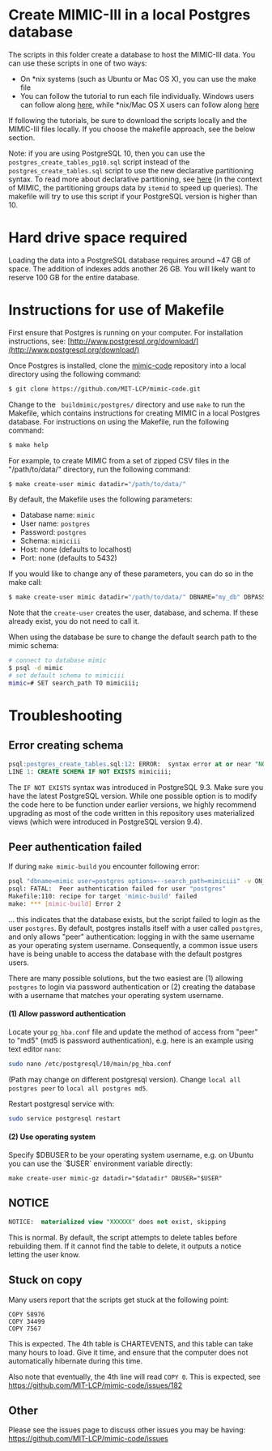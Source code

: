 # Create MIMIC-III in a local Postgres database

The scripts in this folder create a database to host the MIMIC-III data. You can use these scripts in one of two ways:

* On *nix systems (such as Ubuntu or Mac OS X), you can use the make file
* You can follow the tutorial to run each file individually. Windows users can follow along [here](https://mimic.physionet.org/tutorials/install-mimic-locally-windows/), while *nix/Mac OS X users can follow along [here](https://mimic.physionet.org/tutorials/install-mimic-locally-ubuntu/)

If following the tutorials, be sure to download the scripts locally and the MIMIC-III files locally. If you choose the makefile approach, see the below section.

Note: if you are using PostgreSQL 10, then you can use the `postgres_create_tables_pg10.sql` script instead of the `postgres_create_tables.sql` script to use the new declarative partitioning syntax. To read more about declarative partitioning, see [here](https://www.postgresql.org/docs/10/static/ddl-partitioning.html#DDL-PARTITIONING-DECLARATIVE) (in the context of MIMIC, the partitioning groups data by `itemid` to speed up queries). The makefile will try to use this script if your PostgreSQL version is higher than 10.

# Hard drive space required

Loading the data into a PostgreSQL database requires around ~47 GB of space. The addition of indexes adds another 26 GB. You will likely want to reserve 100 GB for the entire database.

# Instructions for use of Makefile

First ensure that Postgres is running on your computer. For installation instructions, see: [http://www.postgresql.org/download/](http://www.postgresql.org/download/)

Once Postgres is installed, clone the [mimic-code](https://github.com/MIT-LCP/mimic-code) repository into a local directory using the following command:

``` bash
$ git clone https://github.com/MIT-LCP/mimic-code.git
```

Change to the ``` buildmimic/postgres/``` directory and use ```make``` to run the Makefile, which contains instructions for creating MIMIC in a local Postgres database. For instructions on using the Makefile, run the following command:

``` bash
$ make help
```

For example, to create MIMIC from a set of zipped CSV files in the "/path/to/data/" directory, run the following command:

``` bash
$ make create-user mimic datadir="/path/to/data/"
```

By default, the Makefile uses the following parameters:

* Database name: `mimic`
* User name: `postgres`
* Password: `postgres`
* Schema: `mimiciii`
* Host: none (defaults to localhost)
* Port: none (defaults to 5432)

If you would like to change any of these parameters, you can do so in the make call:

``` bash
$ make create-user mimic datadir="/path/to/data/" DBNAME="my_db" DBPASS="my_pass" DBHOST="192.168.0.1"
```

Note that the `create-user` creates the user, database, and schema. If these already exist, you do not need to call it.

When using the database be sure to change the default search path to the mimic schema:

```bash
# connect to database mimic
$ psql -d mimic
# set default schema to mimiciii
mimic=# SET search_path TO mimiciii;
```

# Troubleshooting

## Error creating schema

```sql
psql:postgres_create_tables.sql:12: ERROR:  syntax error at or near "NOT"
LINE 1: CREATE SCHEMA IF NOT EXISTS mimiciii;
```

The `IF NOT EXISTS` syntax was introduced in PostgreSQL 9.3. Make sure you have the latest PostgreSQL version. While one possible option is to modify the code here to be function under earlier versions, we highly recommend upgrading as most of the code written in this repository uses materialized views (which were introduced in PostgreSQL version 9.4).

## Peer authentication failed

If during `make mimic-build` you encounter following error:

```bash
psql "dbname=mimic user=postgres options=--search_path=mimiciii" -v ON_ERROR_STOP=1 -f postgres_create_tables$(psql --version | perl -lne 'print "_pg10" if / 10.\d+/').sql
psql: FATAL:  Peer authentication failed for user "postgres"
Makefile:110: recipe for target 'mimic-build' failed
make: *** [mimic-build] Error 2
```

... this indicates that the database exists, but the script failed to login as the user `postgres`. By default, postgres installs itself with a user called `postgres`, and only allows "peer" authentication: logging in with the same username as your operating system username. Consequently, a common issue users have is being unable to access the database with the default postgres users.

There are many possible solutions, but the two easiest are (1) allowing `postgres` to login via password authentication or (2) creating the database with a username that matches your operating system username.

#### (1) Allow password authentication

Locate your `pg_hba.conf` file and update the method of access from "peer" to "md5" (md5 is password authentication), e.g. here is an example using text editor `nano`:

```bash
sudo nano /etc/postgresql/10/main/pg_hba.conf
```

(Path may change on different postgresql version). Change `local all postgres peer` to `local all postgres md5`.

Restart postgresql service with:
```bash
sudo service postgresql restart
```

#### (2) Use operating system

Specify $DBUSER to be your operating system username, e.g. on Ubuntu you can use the `$USER` environment variable directly:

`make create-user mimic-gz datadir="$datadir" DBUSER="$USER"`

## NOTICE

```sql
NOTICE:  materialized view "XXXXXX" does not exist, skipping
```

This is normal. By default, the script attempts to delete tables before rebuilding them. If it cannot find the table to delete, it outputs a notice letting the user know.

## Stuck on copy

Many users report that the scripts get stuck at the following point:

```
COPY 58976
COPY 34499
COPY 7567
```

This is expected. The 4th table is CHARTEVENTS, and this table can take many hours to load. Give it time, and ensure that the computer does not automatically hibernate during this time.

Also note that eventually, the 4th line will read `COPY 0`. This is expected, see https://github.com/MIT-LCP/mimic-code/issues/182

## Other

Please see the issues page to discuss other issues you may be having: https://github.com/MIT-LCP/mimic-code/issues

